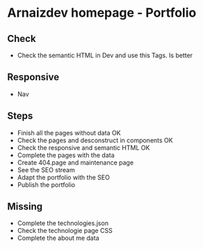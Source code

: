 # Arnaizdev homepage - Portfolio

## Check

- Check the semantic HTML in Dev and use this Tags. Is better

## Responsive

- Nav

## Steps

- Finish all the pages without data OK
- Check the pages and desconstruct in components OK
- Check the responsive and semantic HTML OK
- Complete the pages with the data
- Create 404.page and maintenance page
- See the SEO stream
- Adapt the portfolio with the SEO
- Publish the portfolio

## Missing

- Complete the technologies.json
- Check the technologie page CSS
- Complete the about me data
